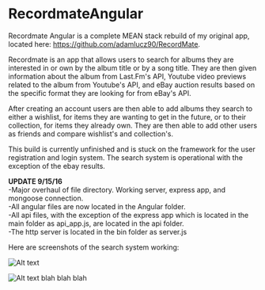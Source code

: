 # RecordmateAngular

Recordmate Angular is a complete MEAN stack rebuild of my original app, located here: https://github.com/adamlucz90/RecordMate.  

Recordmate is an app that allows users to search for albums they are interested in or own by the album title or by a song title.  They are then given information about the album from Last.Fm's API, Youtube video previews related to the album from Youtube's API, and eBay auction results based on the specific format they are looking for from eBay's API.

After creating an account users are then able to add albums they search to either a wishlist, for items they are wanting to get in the future, or to their collection, for items they already own.  They are then able to add other users as friends and compare wishlist's and collection's.

This build is currently unfinished and is stuck on the framework for the user registration and login system.
The search system is operational with the exception of the ebay results.

**UPDATE 9/15/16** <br />
-Major overhaul of file directory.  Working server, express app, and mongoose connection. <br />
-All angular files are now located in the Angular folder. <br />
-All api files, with the exception of the express app which is located in the main folder as api_app.js, are located in the api folder. <br />
-The http server is located in the bin folder as server.js <br />

Here are screenshots of the search system working:

![Alt text](http://i.imgur.com/moeXZib.jpg "Search Home Page")

![Alt text](http://i.imgur.com/LCy17CY.jpg "Search Result Page")
blah blah blah
